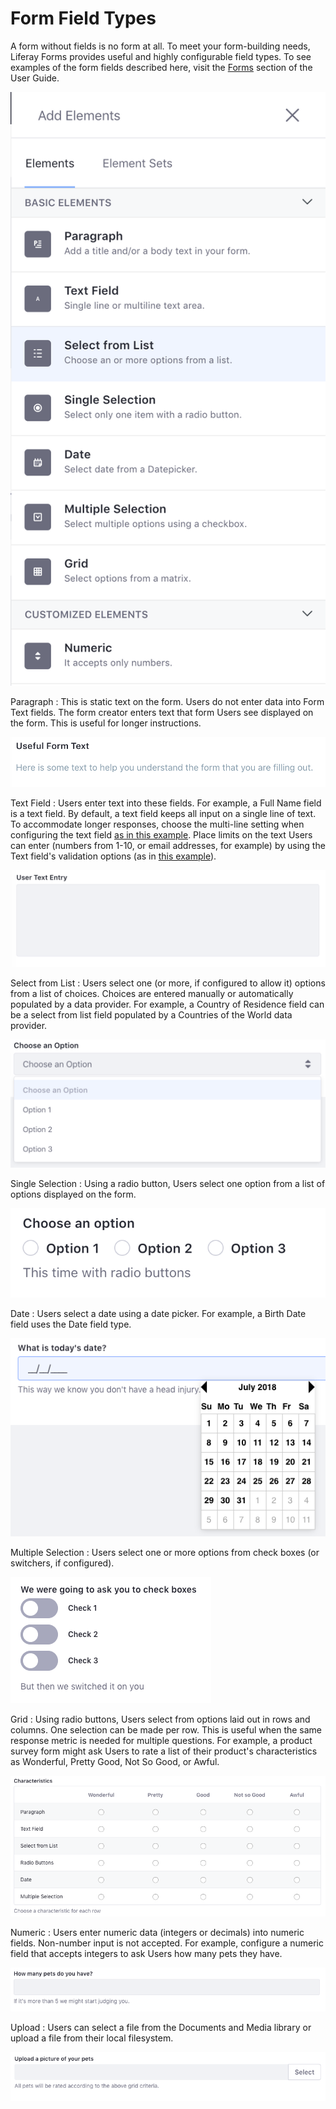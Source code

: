 # Form Field Types [](id=form-field-types)

A form without fields is no form at all. To meet your form-building needs,
Liferay Forms provides useful and highly configurable field types. To see
examples of the form fields described here, visit the [Forms](/discover/portal/-/knowledge_base/7-1/forms)
section of the User Guide.

![Figure 1: Out of the box form field types.](../images/forms-field-types.png)

Paragraph
: This is static text on the form. Users do not enter data into Form Text
fields. The form creator enters text that form Users see displayed on the form.
This is useful for longer instructions.

![Figure 2: A form text field.](../images/forms-paragraph.png)

Text Field
: Users enter text into these fields. For example, a Full Name field is a text
field. By default, a text field keeps all input on a single line of text. To
accommodate longer responses, choose the multi-line setting when
configuring the text field 
[as in this example](/discover/portal/-/knowledge_base/7-1/creating-and-managing-forms#building-a-form).
Place limits on the text Users can enter (numbers from 1-10, or email addresses,
for example) by using the Text field's validation options (as in [this
example](/discover/portal/-/knowledge_base/7-1/validating-text-and-numeric-fields)).

![Figure 3: A multiline text form.](../images/forms-multiline.png)

Select from List
: Users select one (or more, if configured to allow it) options from a 
list of choices. Choices are entered manually or automatically populated by
a data provider. For example, a Country of Residence field can be a
select from list field populated by a Countries of the World data provider. 

![Figure 4: A select from list field.](../images/forms-select-list.png)

Single Selection
: Using a radio button, Users select one option from a list of options displayed
on the form. 

![Figure 5: A single selection field.](../images/forms-single-selection.png)

Date
: Users select a date using a date picker. For example, a Birth Date field uses
the Date field type.

![Figure 6: A date field.](../images/forms-date.png)

Multiple Selection
: Users select one or more options from check boxes (or switchers, if
configured).

![Figure 7: A multiple selection field using a switcher.](../images/forms-switcher.png)

Grid
: Using radio buttons, Users select from options laid out in rows and columns.
One selection can be made per row. This is useful when the same response metric
is needed for multiple questions. For example, a product survey form might ask
Users to rate a list of their product's characteristics as Wonderful, Pretty
Good, Not So Good, or Awful.

![Figure 8: A grid field.](../images/forms-grid.png)

Numeric
: Users enter numeric data (integers or decimals) into numeric fields.
Non-number input is not accepted. For example, configure a numeric field that
accepts integers to ask Users how many pets they have.

![Figure 9: A numeric field.](../images/forms-numeric.png)

Upload
: Users can select a file from the Documents and Media library or upload a file
from their local filesystem.

![Figure 9: A numeric field.](../images/forms-upload.png)
